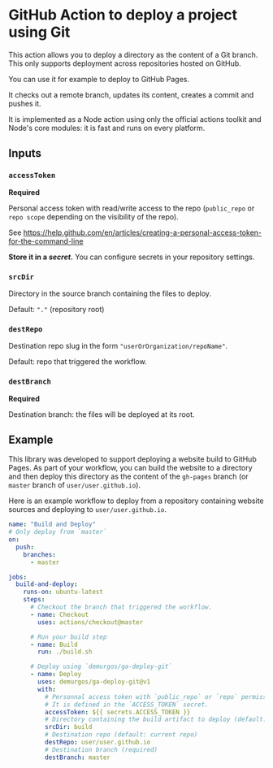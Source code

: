# GitHub Action to deploy a project using Git

This action allows you to deploy a directory as the content of a Git branch.
This only supports deployment across repositories hosted on GitHub.

You can use it for example to deploy to GitHub Pages.

It checks out a remote branch, updates its content, creates a commit and pushes
it.

It is implemented as a Node action using only the official actions toolkit and
Node's core modules: it is fast and runs on every platform.

## Inputs

### `accessToken`

**Required**

Personal access token with read/write access to the repo (`public_repo` or
`repo scope` depending on the visibility of the repo).

See <https://help.github.com/en/articles/creating-a-personal-access-token-for-the-command-line>

**Store it in a _secret_.** You can configure secrets in your repository settings.

### `srcDir`

Directory in the source branch containing the files to deploy.

Default: `"."` (repository root)

### `destRepo`

Destination repo slug in the form `"userOrOrganization/repoName"`.

Default: repo that triggered the workflow.

### `destBranch`

**Required**

Destination branch: the files will be deployed at its root.

## Example

This library was developed to support deploying a website build to GitHub Pages.
As part of your workflow, you can build the website to a directory and then
deploy this directory as the content of the `gh-pages` branch (or `master`
branch of `user/user.github.io`).

Here is an example workflow to deploy from a repository containing website
sources and deploying to `user/user.github.io`.

```yml
name: "Build and Deploy"
# Only deploy from `master`
on:
  push:
    branches:
      - master

jobs:
  build-and-deploy:
    runs-on: ubuntu-latest
    steps:
      # Checkout the branch that triggered the workflow.
      - name: Checkout
        uses: actions/checkout@master

      # Run your build step
      - name: Build
        run: ./build.sh

      # Deploy using `demurgos/ga-deploy-git`
      - name: Deploy
        uses: demurgos/ga-deploy-git@v1
        with:
          # Personnal access token with `public_repo` or `repo` permission (required)
          # It is defined in the `ACCESS_TOKEN` secret.
          accessToken: ${{ secrets.ACCESS_TOKEN }}
          # Directory containing the build artifact to deploy (default: repo root)
          srcDir: build
          # Destination repo (default: current repo)
          destRepo: user/user.github.io
          # Destination branch (required)
          destBranch: master
```
